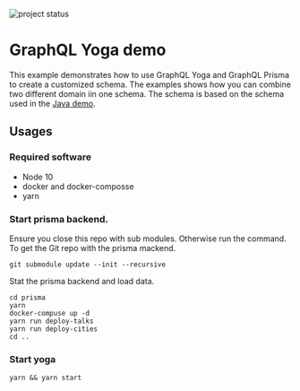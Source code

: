 ![project status](https://img.shields.io/badge/status-demo-orange.svg)

# GraphQL Yoga demo

This example demonstrates how to use GraphQL Yoga and GraphQL Prisma to create a customized schema. The examples shows how you can combine two different domain iin one schema. The schema is based on the schema used in the [Java demo](https://github.com/npalm/graphql-java-demo).

## Usages

### Required software
- Node 10
- docker and docker-composse
- yarn


### Start prisma backend.

Ensure you close this repo with sub modules. Otherwise run the command. To get the Git repo with the prisma mackend.
```
git submodule update --init --recursive
```

Stat the prisma backend and load data.

```
cd prisma
yarn
docker-compuse up -d
yarn run deploy-talks
yarn run deploy-cities
cd ..
```

### Start yoga

```
yarn && yarn start 
```